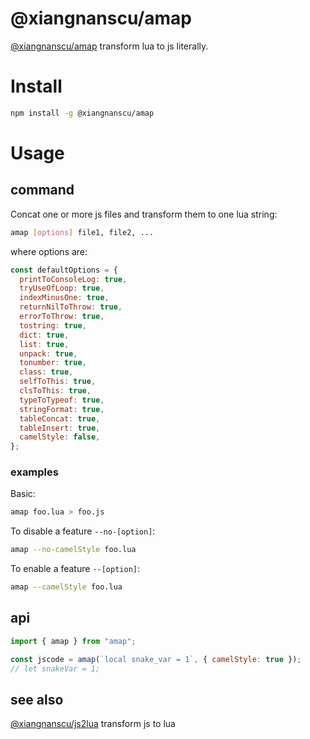 # @xiangnanscu/amap

[@xiangnanscu/amap](https://xiangnanscu.github.io/amap/) transform lua to js literally.

# Install

```sh
npm install -g @xiangnanscu/amap
```

# Usage

## command

Concat one or more js files and transform them to one lua string:

```sh
amap [options] file1, file2, ...
```

where options are:

```js
const defaultOptions = {
  printToConsoleLog: true,
  tryUseOfLoop: true,
  indexMinusOne: true,
  returnNilToThrow: true,
  errorToThrow: true,
  tostring: true,
  dict: true,
  list: true,
  unpack: true,
  tonumber: true,
  class: true,
  selfToThis: true,
  clsToThis: true,
  typeToTypeof: true,
  stringFormat: true,
  tableConcat: true,
  tableInsert: true,
  camelStyle: false,
};
```

### examples

Basic:

```sh
amap foo.lua > foo.js
```

To disable a feature `--no-[option]`:

```sh
amap --no-camelStyle foo.lua
```

To enable a feature `--[option]`:

```sh
amap --camelStyle foo.lua
```

## api

```js
import { amap } from "amap";

const jscode = amap(`local snake_var = 1`, { camelStyle: true });
// let snakeVar = 1;
```

## see also

[@xiangnanscu/js2lua](https://xiangnanscu.github.io/js2lua/) transform js to lua
